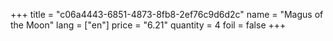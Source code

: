 +++
title = "c06a4443-6851-4873-8fb8-2ef76c9d6d2c"
name = "Magus of the Moon"
lang = ["en"]
price = "6.21"
quantity = 4
foil = false
+++

